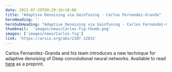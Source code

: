 ```yaml
---
date: 2021-07-29T09:29:16+10:00
title: "Adaptive Denoising via GainTuning - Carlos Fernandez-Granda"
heroHeading: ''
heroSubHeading: "Adaptive Denoising via GainTuning - Carlos Fernandez-Granda"
thumbnail:  'images/news/Carlos-fig-thumb.png'
images: ['images/news/Carlos-fig']
link: 'https://arxiv.org/abs/2107.12815' 
---
```


Carlos Fernandez-Granda and his team introduces a new technique for adaptive denoising of Deep convolutional neural networks. Available to read [here](https://arxiv.org/abs/2107.12815) as a preprint.